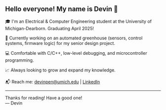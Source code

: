 ## Hello everyone! My name is Devin 👋

🎓 I'm an Electrical & Computer Engineering student at the University of Michigan-Dearborn. Graduating April 2025!

🌱 Currently working on an automated greenhouse (sensors, control systems, firmware logic) for my senior design project.

💻 Comfortable with C/C++, low-level debugging, and microcontroller programming.

📈 Always looking to grow and expand my knowledge.

📬 Reach me: [devinpen@umich.edu](mailto:devinpen@umich.edu) | [LinkedIn](https://www.linkedin.com/in/devin-pen-165961261/)

---

Thanks for reading! Have a good one!  
— Devin
